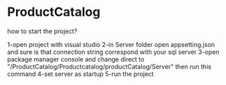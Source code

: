 # ProductCatalog

how to start the project?

1-open project with visual studio
2-in Server folder open appsetting.json and sure is that connection string correspond with your sql server
3-open package manager console and change direct to "/ProductCatalog/Productcatalog/productCatalog/Server" then run this command <dotnet ef database update>
  4-set server as startup
  5-run the project
